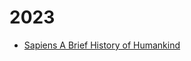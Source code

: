 # 2023


 - [Sapiens A Brief History of Humankind](Sapiens%20A%20Brief%20History%20of%20Humankind/index.md)
    
